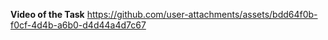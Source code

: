 **Video of the Task**
https://github.com/user-attachments/assets/bdd64f0b-f0cf-4d4b-a6b0-d4d44a4d7c67


